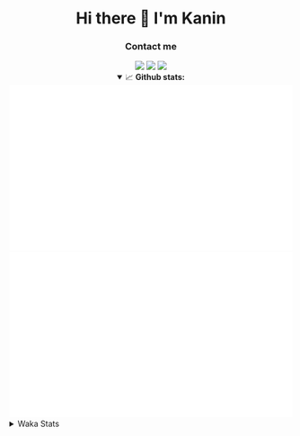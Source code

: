 <div align="center">
 <h1>Hi there 👋 I'm Kanin</h1>
 <h3>Contact me</h3>
 <a href="mailto:im@kanin.dev"><img src="https://img.shields.io/badge/gmail-%23D14836.svg?&style=for-the-badge&logo=gmail&logoColor=white"/></a>
 <a href="https://twitter.com/KaninDev"><img src="https://img.shields.io/badge/twitter-%231DA1F2.svg?&style=for-the-badge&logo=twitter&logoColor=white"/></a>
 <a href="https://www.linkedin.com/in/KaninDev"><img src="https://img.shields.io/badge/linkedin-%230077B5.svg?&style=for-the-badge&logo=linkedin&logoColor=white"/></a>
<details open>
  <summary>📈 <b>Github stats:</b></summary>
  <img src="https://github.com/Kanin/Kanin/blob/master/scripts/GitHubStats/generated/overview.svg"/>
  <img src="https://github.com/Kanin/Kanin/blob/master/scripts/GitHubStats/generated/languages.svg"/>
</details>
</div>

<details>
 <summary>Waka Stats</summary>

<!--START_SECTION:waka-->
![Code Time](http://img.shields.io/badge/Code%20Time-2%2C087%20hrs-blue)

![Profile Views](http://img.shields.io/badge/Profile%20Views-12-blue)

![Lines of code](https://img.shields.io/badge/From%20Hello%20World%20I%27ve%20Written-873.5%20thousand%20lines%20of%20code-blue)

**🐱 My GitHub Data** 

> 📦 102.1 kB Used in GitHub's Storage 
 > 
> 🏆 509 Contributions in the Year 2023
 > 
> 🚫 Not Opted to Hire
 > 
> 📜 22 Public Repositories 
 > 
> 🔑 11 Private Repositories 
 > 
**I'm an Early 🐤** 

```text
🌞 Morning                2215 commits        ██████░░░░░░░░░░░░░░░░░░░   24.73 % 
🌆 Daytime                2721 commits        ████████░░░░░░░░░░░░░░░░░   30.39 % 
🌃 Evening                2634 commits        ███████░░░░░░░░░░░░░░░░░░   29.41 % 
🌙 Night                  1385 commits        ████░░░░░░░░░░░░░░░░░░░░░   15.47 % 
```
📅 **I'm Most Productive on Monday** 

```text
Monday                   1667 commits        █████░░░░░░░░░░░░░░░░░░░░   18.62 % 
Tuesday                  1211 commits        ███░░░░░░░░░░░░░░░░░░░░░░   13.52 % 
Wednesday                839 commits         ██░░░░░░░░░░░░░░░░░░░░░░░   09.37 % 
Thursday                 1321 commits        ████░░░░░░░░░░░░░░░░░░░░░   14.75 % 
Friday                   1461 commits        ████░░░░░░░░░░░░░░░░░░░░░   16.31 % 
Saturday                 891 commits         ██░░░░░░░░░░░░░░░░░░░░░░░   09.95 % 
Sunday                   1565 commits        ████░░░░░░░░░░░░░░░░░░░░░   17.48 % 
```


📊 **This Week I Spent My Time On** 

```text
🕑︎ Time Zone: America/New_York

💬 Programming Languages: 
Python                   9 hrs 45 mins       ████████████████████████░   95.96 % 
HTML                     12 mins             █░░░░░░░░░░░░░░░░░░░░░░░░   02.04 % 
GitIgnore file           4 mins              ░░░░░░░░░░░░░░░░░░░░░░░░░   00.75 % 
virtualenv               2 mins              ░░░░░░░░░░░░░░░░░░░░░░░░░   00.43 % 
Bash                     2 mins              ░░░░░░░░░░░░░░░░░░░░░░░░░   00.35 % 

🔥 Editors: 
PyCharm                  10 hrs 10 mins      █████████████████████████   100.00 % 

🐱‍💻 Projects: 
BB-CommunityBot          4 hrs 53 mins       ████████████░░░░░░░░░░░░░   48.17 % 
APIServer                4 hrs 22 mins       ███████████░░░░░░░░░░░░░░   43.03 % 
Naila.py                 43 mins             ██░░░░░░░░░░░░░░░░░░░░░░░   07.10 % 
MediaUploader            5 mins              ░░░░░░░░░░░░░░░░░░░░░░░░░   00.93 % 
Unknown Project          4 mins              ░░░░░░░░░░░░░░░░░░░░░░░░░   00.78 % 

💻 Operating System: 
Windows                  10 hrs 10 mins      █████████████████████████   100.00 % 
```

**I Mostly Code in Python** 

```text
Python                   28 repos            ███████████████░░░░░░░░░░   59.57 % 
Java                     7 repos             ████░░░░░░░░░░░░░░░░░░░░░   14.89 % 
JavaScript               4 repos             ██░░░░░░░░░░░░░░░░░░░░░░░   08.51 % 
Kotlin                   2 repos             █░░░░░░░░░░░░░░░░░░░░░░░░   04.26 % 
HTML                     2 repos             █░░░░░░░░░░░░░░░░░░░░░░░░   04.26 % 
```



**Timeline**

![Lines of Code chart](https://raw.githubusercontent.com/Kanin/Kanin/master/assets/bar_graph.png)


 Last Updated on 20/08/2023 17:04:23 UTC
<!--END_SECTION:waka-->
</details>
